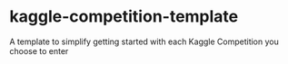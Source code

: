 # kaggle-competition-template
A template to simplify getting started with each Kaggle Competition you choose to enter
